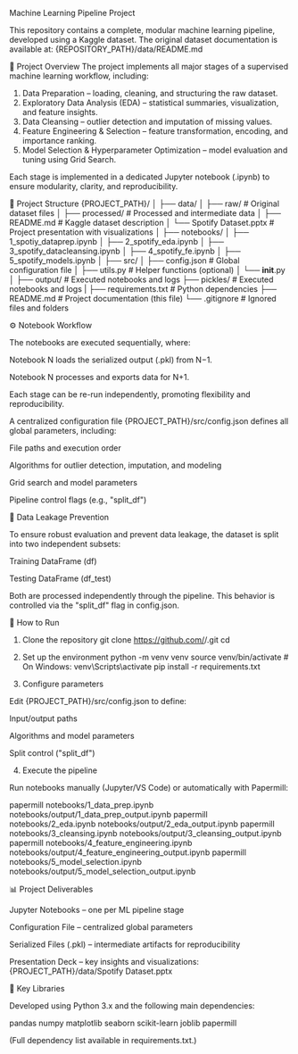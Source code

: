 Machine Learning Pipeline Project

This repository contains a complete, modular machine learning pipeline, developed using a Kaggle dataset. The original dataset documentation is available at:
{REPOSITORY_PATH}/data/README.md

📘 Project Overview
The project implements all major stages of a supervised machine learning workflow, including:

1) Data Preparation – loading, cleaning, and structuring the raw dataset.
2) Exploratory Data Analysis (EDA) – statistical summaries, visualization, and feature insights.
3) Data Cleansing – outlier detection and imputation of missing values.
4) Feature Engineering & Selection – feature transformation, encoding, and importance ranking.
5) Model Selection & Hyperparameter Optimization – model evaluation and tuning using Grid Search.

Each stage is implemented in a dedicated Jupyter notebook (.ipynb) to ensure modularity, clarity, and reproducibility.

🧩 Project Structure
{PROJECT_PATH}/
│
├── data/
│   ├── raw/                     # Original dataset files
│   ├── processed/               # Processed and intermediate data
│   ├── README.md                # Kaggle dataset description
│   └── Spotify Dataset.pptx     # Project presentation with visualizations
│
├── notebooks/
│   ├── 1_spotiy_dataprep.ipynb
│   ├── 2_spotify_eda.ipynb
│   ├── 3_spotify_datacleansing.ipynb
│   ├── 4_spotify_fe.ipynb
│   ├── 5_spotify_models.ipynb
│
├── src/
│   ├── config.json              # Global configuration file
│   ├── utils.py                 # Helper functions (optional)
│   └── __init__.py
│
├── output/                      # Executed notebooks and logs
├── pickles/                     # Executed notebooks and logs
|
├── requirements.txt             # Python dependencies
├── README.md                    # Project documentation (this file)
└── .gitignore                   # Ignored files and folders

⚙️ Notebook Workflow

The notebooks are executed sequentially, where:

Notebook N loads the serialized output (.pkl) from N−1.

Notebook N processes and exports data for N+1.

Each stage can be re-run independently, promoting flexibility and reproducibility.

A centralized configuration file {PROJECT_PATH}/src/config.json defines all global parameters, including:

File paths and execution order

Algorithms for outlier detection, imputation, and modeling

Grid search and model parameters

Pipeline control flags (e.g., "split_df")

🧠 Data Leakage Prevention

To ensure robust evaluation and prevent data leakage, the dataset is split into two independent subsets:

Training DataFrame (df)

Testing DataFrame (df_test)

Both are processed independently through the pipeline.
This behavior is controlled via the "split_df" flag in config.json.

🚀 How to Run
1. Clone the repository
git clone https://github.com/<your-username>/<your-repo-name>.git
cd <your-repo-name>

2. Set up the environment
python -m venv venv
source venv/bin/activate     # On Windows: venv\Scripts\activate
pip install -r requirements.txt

3. Configure parameters

Edit {PROJECT_PATH}/src/config.json to define:

Input/output paths

Algorithms and model parameters

Split control ("split_df")

4. Execute the pipeline

Run notebooks manually (Jupyter/VS Code) or automatically with Papermill:

papermill notebooks/1_data_prep.ipynb notebooks/output/1_data_prep_output.ipynb
papermill notebooks/2_eda.ipynb notebooks/output/2_eda_output.ipynb
papermill notebooks/3_cleansing.ipynb notebooks/output/3_cleansing_output.ipynb
papermill notebooks/4_feature_engineering.ipynb notebooks/output/4_feature_engineering_output.ipynb
papermill notebooks/5_model_selection.ipynb notebooks/output/5_model_selection_output.ipynb

📊 Project Deliverables

Jupyter Notebooks – one per ML pipeline stage

Configuration File – centralized global parameters

Serialized Files (.pkl) – intermediate artifacts for reproducibility

Presentation Deck – key insights and visualizations:
{PROJECT_PATH}/data/Spotify Dataset.pptx

🧠 Key Libraries

Developed using Python 3.x and the following main dependencies:

pandas
numpy
matplotlib
seaborn
scikit-learn
joblib
papermill


(Full dependency list available in requirements.txt.)
